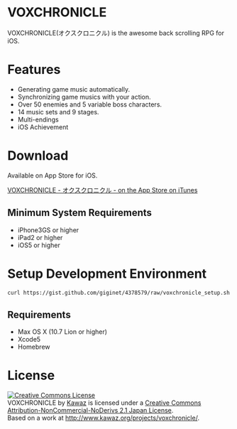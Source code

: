 # VOXCHRONICLE

VOXCHRONICLE(オクスクロニクル) is the awesome back scrolling RPG for iOS.

# Features

- Generating game music automatically.
- Synchronizing game musics with your action.
- Over 50 enemies and 5 variable boss characters.
- 14 music sets and 9 stages.
- Multi-endings
- iOS Achievement

# Download

Available on App Store for iOS.

[VOXCHRONICLE - オクスクロニクル - on the App Store on iTunes](https://itunes.apple.com/app/id631105533)

## Minimum System Requirements

- iPhone3GS or higher
- iPad2 or higher
- iOS5 or higher

# Setup Development Environment

```sh
curl https://gist.github.com/giginet/4378579/raw/voxchronicle_setup.sh | sh
```

## Requirements

- Max OS X (10.7 Lion or higher)
- Xcode5
- Homebrew

# License
<a rel="license" href="http://creativecommons.org/licenses/by-nc-nd/2.1/jp/deed.en_US"><img alt="Creative Commons License" style="border-width:0" src="http://i.creativecommons.org/l/by-nc-nd/2.1/jp/88x31.png" /></a><br /><span xmlns:dct="http://purl.org/dc/terms/" property="dct:title">VOXCHRONICLE</span> by <a xmlns:cc="http://creativecommons.org/ns#" href="http://www.kawaz.org/" property="cc:attributionName" rel="cc:attributionURL">Kawaz</a> is licensed under a <a rel="license" href="http://creativecommons.org/licenses/by-nc-nd/2.1/jp/deed.en_US">Creative Commons Attribution-NonCommercial-NoDerivs 2.1 Japan License</a>.<br />Based on a work at <a xmlns:dct="http://purl.org/dc/terms/" href="http://www.kawaz.org/projects/voxchronicle/" rel="dct:source">http://www.kawaz.org/projects/voxchronicle/</a>.
